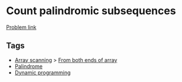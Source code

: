 # Count palindromic subsequences

[Problem link](https://leetcode.com/problems/count-palindromic-subsequences/)

## Tags

* [Array scanning](/README.md#Array_scanning) > [From both ends of array](/README.md#Array_scanning-From_both_ends_of_array)
* [Palindrome](/README.md#Palindrome)
* [Dynamic programming](/README.md#Dynamic_programming)
